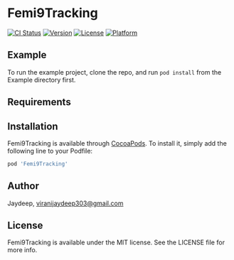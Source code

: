 # Femi9Tracking

[![CI Status](https://img.shields.io/travis/Jaydeep/Femi9Tracking.svg?style=flat)](https://travis-ci.org/Jaydeep/Femi9Tracking)
[![Version](https://img.shields.io/cocoapods/v/Femi9Tracking.svg?style=flat)](https://cocoapods.org/pods/Femi9Tracking)
[![License](https://img.shields.io/cocoapods/l/Femi9Tracking.svg?style=flat)](https://cocoapods.org/pods/Femi9Tracking)
[![Platform](https://img.shields.io/cocoapods/p/Femi9Tracking.svg?style=flat)](https://cocoapods.org/pods/Femi9Tracking)

## Example

To run the example project, clone the repo, and run `pod install` from the Example directory first.

## Requirements

## Installation

Femi9Tracking is available through [CocoaPods](https://cocoapods.org). To install
it, simply add the following line to your Podfile:

```ruby
pod 'Femi9Tracking'
```

## Author

Jaydeep, viranijaydeep303@gmail.com

## License

Femi9Tracking is available under the MIT license. See the LICENSE file for more info.
